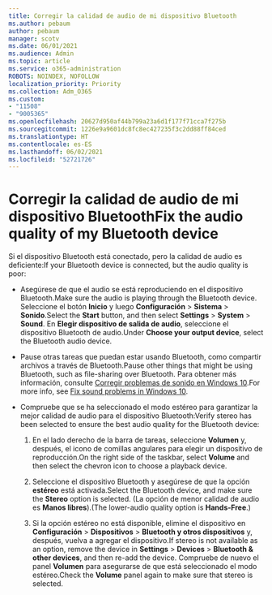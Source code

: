 ```yaml
---
title: Corregir la calidad de audio de mi dispositivo Bluetooth
ms.author: pebaum
author: pebaum
manager: scotv
ms.date: 06/01/2021
ms.audience: Admin
ms.topic: article
ms.service: o365-administration
ROBOTS: NOINDEX, NOFOLLOW
localization_priority: Priority
ms.collection: Adm_O365
ms.custom:
- "11508"
- "9005365"
ms.openlocfilehash: 20627d950af44b799a23a6d1f177f71cca7f275b
ms.sourcegitcommit: 1226e9a9601dc8fc8ec427235f3c2dd88ff84ced
ms.translationtype: HT
ms.contentlocale: es-ES
ms.lasthandoff: 06/02/2021
ms.locfileid: "52721726"
---
```

# <a name="fix-the-audio-quality-of-my-bluetooth-device"></a><span data-ttu-id="1f4a7-102">Corregir la calidad de audio de mi dispositivo Bluetooth</span><span class="sxs-lookup"><span data-stu-id="1f4a7-102">Fix the audio quality of my Bluetooth device</span></span>

<span data-ttu-id="1f4a7-103">Si el dispositivo Bluetooth está conectado, pero la calidad de audio es deficiente:</span><span class="sxs-lookup"><span data-stu-id="1f4a7-103">If your Bluetooth device is connected, but the audio quality is poor:</span></span>

- <span data-ttu-id="1f4a7-104">Asegúrese de que el audio se está reproduciendo en el dispositivo Bluetooth.</span><span class="sxs-lookup"><span data-stu-id="1f4a7-104">Make sure the audio is playing through the Bluetooth device.</span></span> <span data-ttu-id="1f4a7-105">Seleccione el botón **Inicio** y luego **Configuración** > **Sistema** > **Sonido**.</span><span class="sxs-lookup"><span data-stu-id="1f4a7-105">Select the **Start** button, and then select **Settings** > **System** > **Sound**.</span></span> <span data-ttu-id="1f4a7-106">En **Elegir dispositivo de salida de audio**, seleccione el dispositivo Bluetooth de audio.</span><span class="sxs-lookup"><span data-stu-id="1f4a7-106">Under **Choose your output device**, select the Bluetooth audio device.</span></span>

- <span data-ttu-id="1f4a7-107">Pause otras tareas que puedan estar usando Bluetooth, como compartir archivos a través de Bluetooth.</span><span class="sxs-lookup"><span data-stu-id="1f4a7-107">Pause other things that might be using Bluetooth, such as file-sharing over Bluetooth.</span></span> <span data-ttu-id="1f4a7-108">Para obtener más información, consulte [Corregir problemas de sonido en Windows 10](https://support.microsoft.com/es-ES/help/4026994).</span><span class="sxs-lookup"><span data-stu-id="1f4a7-108">For more info, see [Fix sound problems in Windows 10](https://support.microsoft.com/es-ES/help/4026994).</span></span>

- <span data-ttu-id="1f4a7-109">Compruebe que se ha seleccionado el modo estéreo para garantizar la mejor calidad de audio para el dispositivo Bluetooth:</span><span class="sxs-lookup"><span data-stu-id="1f4a7-109">Verify stereo has been selected to ensure the best audio quality for the Bluetooth device:</span></span>
    1. <span data-ttu-id="1f4a7-110">En el lado derecho de la barra de tareas, seleccione **Volumen** y, después, el icono de comillas angulares para elegir un dispositivo de reproducción.</span><span class="sxs-lookup"><span data-stu-id="1f4a7-110">On the right side of the taskbar, select **Volume** and then select the chevron icon to choose a playback device.</span></span>

    1. <span data-ttu-id="1f4a7-111">Seleccione el dispositivo Bluetooth y asegúrese de que la opción **estéreo** está activada.</span><span class="sxs-lookup"><span data-stu-id="1f4a7-111">Select the Bluetooth device, and make sure the **Stereo** option is selected.</span></span> <span data-ttu-id="1f4a7-112">(La opción de menor calidad de audio es **Manos libres**).</span><span class="sxs-lookup"><span data-stu-id="1f4a7-112">(The lower-audio quality option is **Hands-Free**.)</span></span>

    1. <span data-ttu-id="1f4a7-113">Si la opción estéreo no está disponible, elimine el dispositivo en **Configuración** > **Dispositivos** > **Bluetooth y otros dispositivos** y, después, vuelva a agregar el dispositivo.</span><span class="sxs-lookup"><span data-stu-id="1f4a7-113">If stereo is not available as an option, remove the device in **Settings** > **Devices** > **Bluetooth & other devices**, and then re-add the device.</span></span> <span data-ttu-id="1f4a7-114">Compruebe de nuevo el panel **Volumen** para asegurarse de que está seleccionado el modo estéreo.</span><span class="sxs-lookup"><span data-stu-id="1f4a7-114">Check the **Volume** panel again to make sure that stereo is selected.</span></span>

